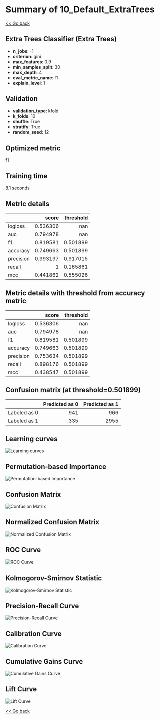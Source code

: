 # Summary of 10_Default_ExtraTrees

[<< Go back](../README.md)


## Extra Trees Classifier (Extra Trees)
- **n_jobs**: -1
- **criterion**: gini
- **max_features**: 0.9
- **min_samples_split**: 30
- **max_depth**: 4
- **eval_metric_name**: f1
- **explain_level**: 1

## Validation
 - **validation_type**: kfold
 - **k_folds**: 10
 - **shuffle**: True
 - **stratify**: True
 - **random_seed**: 12

## Optimized metric
f1

## Training time

8.1 seconds

## Metric details
|           |    score |   threshold |
|:----------|---------:|------------:|
| logloss   | 0.536306 |  nan        |
| auc       | 0.794978 |  nan        |
| f1        | 0.819581 |    0.501899 |
| accuracy  | 0.749663 |    0.501899 |
| precision | 0.993197 |    0.917015 |
| recall    | 1        |    0.165861 |
| mcc       | 0.441862 |    0.555026 |


## Metric details with threshold from accuracy metric
|           |    score |   threshold |
|:----------|---------:|------------:|
| logloss   | 0.536306 |  nan        |
| auc       | 0.794978 |  nan        |
| f1        | 0.819581 |    0.501899 |
| accuracy  | 0.749663 |    0.501899 |
| precision | 0.753634 |    0.501899 |
| recall    | 0.898176 |    0.501899 |
| mcc       | 0.438547 |    0.501899 |


## Confusion matrix (at threshold=0.501899)
|              |   Predicted as 0 |   Predicted as 1 |
|:-------------|-----------------:|-----------------:|
| Labeled as 0 |              941 |              966 |
| Labeled as 1 |              335 |             2955 |

## Learning curves
![Learning curves](learning_curves.png)

## Permutation-based Importance
![Permutation-based Importance](permutation_importance.png)
## Confusion Matrix

![Confusion Matrix](confusion_matrix.png)


## Normalized Confusion Matrix

![Normalized Confusion Matrix](confusion_matrix_normalized.png)


## ROC Curve

![ROC Curve](roc_curve.png)


## Kolmogorov-Smirnov Statistic

![Kolmogorov-Smirnov Statistic](ks_statistic.png)


## Precision-Recall Curve

![Precision-Recall Curve](precision_recall_curve.png)


## Calibration Curve

![Calibration Curve](calibration_curve_curve.png)


## Cumulative Gains Curve

![Cumulative Gains Curve](cumulative_gains_curve.png)


## Lift Curve

![Lift Curve](lift_curve.png)



[<< Go back](../README.md)
